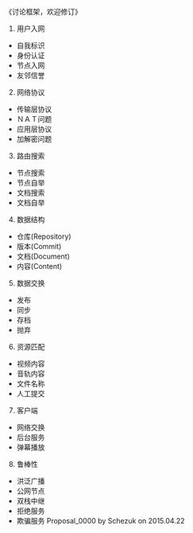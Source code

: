 《讨论框架，欢迎修订》 

1. 用户入网  
  - 自我标识  
  - 身份认证  
  - 节点入网
  - 友邻信誉
2. 网络协议
  - 传输层协议
  - ＮＡＴ问题
  - 应用层协议
  - 加解密问题
3. 路由搜索
  - 节点搜索
  - 节点自举
  - 文档搜索
  - 文档自举
4. 数据结构
  - 仓库(Repository)
  - 版本(Commit)
  - 文档(Document)
  - 内容(Content)
5. 数据交换
  - 发布
  - 同步
  - 存档
  - 抛弃
6. 资源匹配
  - 视频内容
  - 音轨内容
  - 文件名称
  - 人工提交
7. 客户端
  - 网络交换
  - 后台服务
  - 弹幕播放
8. 鲁棒性
  - 洪泛广播
  - 公网节点
  - 双栈中继
  - 拒绝服务
  - 欺骗服务
Proposal_0000 by Schezuk on 2015.04.22
